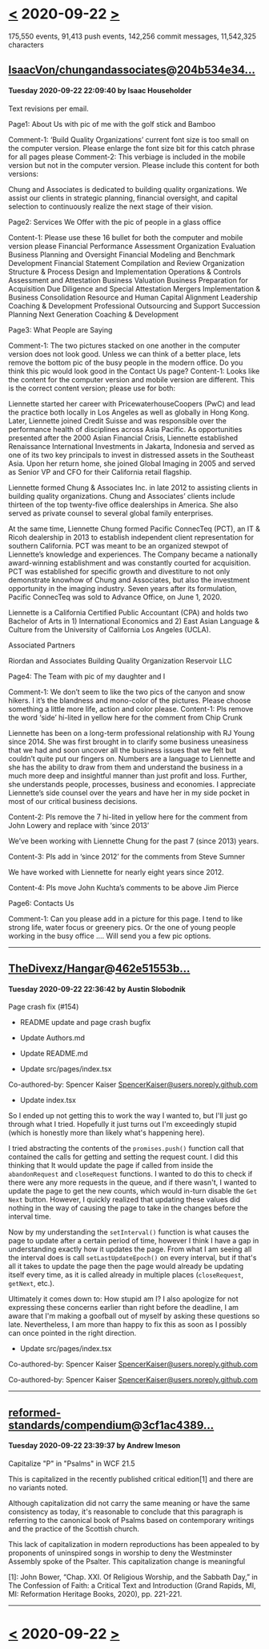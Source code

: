 # [<](2020-09-21.md) 2020-09-22 [>](2020-09-23.md)

175,550 events, 91,413 push events, 142,256 commit messages, 11,542,325 characters


## [IsaacVon/chungandassociates](https://github.com/IsaacVon/chungandassociates)@[204b534e34...](https://github.com/IsaacVon/chungandassociates/commit/204b534e346b0e8c021495050d30259e481b1e86)
#### Tuesday 2020-09-22 22:09:40 by Isaac Householder

Text revisions per email.

Page1: About Us with pic of me with the golf stick and Bamboo

Comment-1: ‘Build Quality Organizations’ current font size is too small on the computer version. Please enlarge the font size bit for this catch phrase for all pages please
Comment-2: This verbiage is included in the mobile version but not in the computer version.  Please include this content for both versions:

Chung and Associates is dedicated to building quality organizations. We assist our clients in strategic planning, financial oversight, and capital selection to continuously realize the next stage of their vision.

Page2: Services We Offer with the pic of people in a glass office

Content-1: Please use these 16 bullet for both the computer and mobile version please
Financial Performance Assessment
Organization Evaluation
Business Planning and Oversight
Financial Modeling and Benchmark Development
Financial Statement Compilation and Review
Organization Structure & Process Design and Implementation
Operations & Controls Assessment and Attestation
Business Valuation
Business Preparation for Acquisition
Due Diligence and Special Attestation
Mergers Implementation & Business Consolidation
Resource and Human Capital Alignment
Leadership Coaching & Development
Professional Outsourcing and Support
Succession Planning
Next Generation Coaching & Development

Page3: What People are Saying

Comment-1: The two pictures stacked on one another in the computer version does not look good.  Unless we can think of a better place, lets remove the bottom pic of the busy people in the modern office. Do you think this pic would look good in the Contact Us page?
Content-1: Looks like the content for the computer version and mobile version are different. This is the correct content version; please use for both:

Liennette started her career with PricewaterhouseCoopers (PwC) and lead the practice both locally in Los Angeles as well as globally in Hong Kong.
Later, Liennette joined Credit Suisse and was responsible over the performance health of disciplines across Asia Pacific. As opportunities presented after the 2000 Asian Financial Crisis, Liennette established Renaissance International Investments in Jakarta, Indonesia and served as one of its two key principals to invest in distressed assets in the Southeast Asia. Upon her return home, she joined Global Imaging in 2005 and served as Senior VP and CFO for their California retail flagship.

Liennette formed Chung & Associates Inc. in late 2012 to assisting clients in building quality organizations. Chung and Associates’ clients include thirteen of the top twenty-five office dealerships in America. She also served as private counsel to several global family enterprises.

At the same time, Liennette Chung formed Pacific ConnecTeq (PCT), an IT & Ricoh dealership in 2013 to establish independent client representation for southern California. PCT was meant to be an organized stewpot of Liennette’s knowledge and experiences.  The Company became a nationally award-winning establishment and was constantly courted for acquisition.  PCT was established for specific growth and divestiture to not only demonstrate knowhow of Chung and Associates, but also the investment opportunity in the imaging industry. Seven years after its formulation, Pacific ConnecTeq was sold to Advance Office, on June 1, 2020.

Liennette is a California Certified Public Accountant (CPA) and holds two Bachelor of Arts in 1) International Economics and 2) East Asian Language & Culture from the University of California Los Angeles (UCLA).

Associated Partners

Riordan and Associates
Building Quality Organization
Reservoir LLC

Page4: The Team with pic of my daughter and I

Comment-1: We don’t seem to like the two pics of the canyon and snow hikers. I it’s the blandness and mono-color of the pictures.  Please choose something a little more life, action and color please.
Content-1: Pls remove the word ‘side’ hi-lited in yellow here for the comment from Chip Crunk

Liennette has been on a long-term professional relationship with RJ Young since 2014. She was first brought in to clarify some business uneasiness that we had and soon uncover all the business issues that we felt but couldn’t quite put our fingers on. Numbers are a language to Liennette and she has the ability to draw from them and understand the business in a much more deep and insightful manner than just profit and loss. Further, she understands people, processes, business and economies. I appreciate Liennette’s side counsel over the years and have her in my side pocket in most of our critical business decisions.

Content-2: Pls remove the 7 hi-lited in yellow here for the comment from John Lowery and replace with ‘since 2013’

We’ve been working with Liennette Chung for the past 7 (since 2013) years.

Content-3: Pls add in ‘since 2012’ for the comments from Steve Sumner

We have worked with Liennette for nearly eight years since 2012.

Content-4: Pls move John Kuchta’s comments to be above Jim Pierce

Page6: Contacts Us

Comment-1: Can you please add in a picture for this page.  I tend to like strong life, water focus or greenery pics.  Or the one of young people working in the busy office …. Will send you a few pic options.

---
## [TheDivexz/Hangar](https://github.com/TheDivexz/Hangar)@[462e51553b...](https://github.com/TheDivexz/Hangar/commit/462e51553b1345ca506f8eda915ac1689b8172f3)
#### Tuesday 2020-09-22 22:36:42 by Austin Slobodnik

Page crash fix (#154)

* README update and page crash bugfix

* Update Authors.md

* Update README.md

* Update src/pages/index.tsx

Co-authored-by: Spencer Kaiser <SpencerKaiser@users.noreply.github.com>

* Update index.tsx

So I ended up not getting this to work the way I wanted to, but I'll just go through what I tried. Hopefully it just turns out I'm exceedingly stupid (which is honestly more than likely what's happening here).

I tried abstracting the contents of the `promises.push()` function call that contained the calls for getting and setting the request count. I did this thinking that It would update the page if called from inside the `abandonRequest`  and `closeRequest` functions. I wanted to do this to check if there were any more requests in the queue, and if there wasn't, I wanted to update the page to get the new counts, which would in-turn disable the `Get Next` button. However, I quickly realized that updating these values did nothing in the way of causing the page to take in the changes before the interval time. 

Now by my understanding the `setInterval()` function is what causes the page to update after a certain period of time, however I think I have a gap in understanding exactly how it updates the page. From what I am seeing all the interval does is call `setLastUpdateEpoch()` on every interval, but if that's all it takes to update the page then the page would already be updating itself every time, as it is called already in multiple places (`closeRequest`, `getNext`, etc.).

Ultimately it comes down to: How stupid am I? I also apologize for not expressing these concerns earlier than right before the deadline, I am aware that I'm making a goofball out of myself by asking these questions so late. Nevertheless, I am more than happy to fix this as soon as I possibly can once pointed in the right direction.

* Update src/pages/index.tsx

Co-authored-by: Spencer Kaiser <SpencerKaiser@users.noreply.github.com>

Co-authored-by: Spencer Kaiser <SpencerKaiser@users.noreply.github.com>

---
## [reformed-standards/compendium](https://github.com/reformed-standards/compendium)@[3cf1ac4389...](https://github.com/reformed-standards/compendium/commit/3cf1ac4389f81f1c8a9c030aadcfcf4aff0108b6)
#### Tuesday 2020-09-22 23:39:37 by Andrew Imeson

Capitalize "P" in "Psalms" in WCF 21.5

This is capitalized in the recently published critical edition[1]
and there are no variants noted.

Although capitalization did not carry the same meaning or have the same
consistency as today, it's reasonable to conclude that this paragraph is
referring to the canonical book of Psalms based on contemporary writings
and the practice of the Scottish church.

This lack of capitalization in modern reproductions has been appealed
to by proponents of uninspired songs in worship to deny the Westminster
Assembly spoke of the Psalter. This capitalization change is meaningful

[1]: John Bower, “Chap. XXI. Of Religious Worship, and the Sabbath Day,”
in The Confession of Faith: a Critical Text and Introduction
(Grand Rapids, MI, MI: Reformation Heritage Books, 2020), pp. 221-221.

---

# [<](2020-09-21.md) 2020-09-22 [>](2020-09-23.md)

